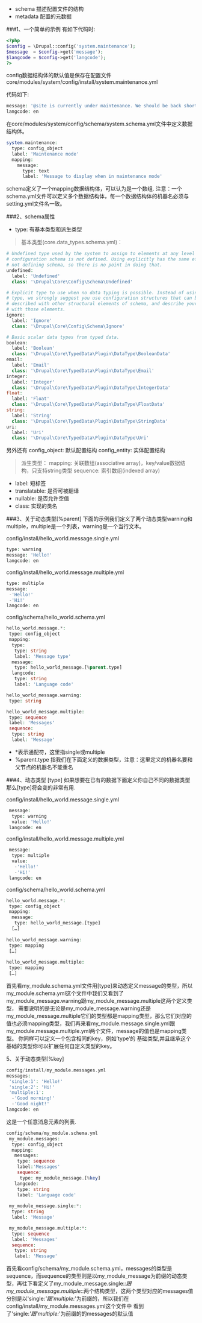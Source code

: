 * schema 描述配置文件的结构
* metadata 配置的元数据

###1、一个简单的示例
有如下代码时:
```php
<?php
$config = \Drupal::config('system.maintenance');
$message  = $config->get('message');
$langcode = $config->get('langcode');
?>
```
config数据结构体的默认值是保存在配置文件core/modules/system/config/install/system.maintenance.yml 

代码如下:
```php
message: '@site is currently under maintenance. We should be back shortly. Thank you for your patience.'
langcode: en
```

在core/modules/system/config/schema/system.schema.yml文件中定义数据结构体。
```php
system.maintenance:
  type: config_object
  label: 'Maintenance mode'
  mapping:
    message:
      type: text
      label: 'Message to display when in maintenance mode'
```

schema定义了一个mapping数据结构体，可以认为是一个数组.
注意：一个schema.yml文件可以定义多个数据结构体，每一个数据结构体的机器名必须与setting.yml文件名一致。

###2、schema属性
* type: 有基本类型和派生类型

> 基本类型(core.data_types.schema.yml)：
```php
# Undefined type used by the system to assign to elements at any level where
# configuration schema is not defined. Using explicitly has the same effect as
# not defining schema, so there is no point in doing that.
undefined:
  label: 'Undefined'
  class: '\Drupal\Core\Config\Schema\Undefined'

# Explicit type to use when no data typing is possible. Instead of using this
# type, we strongly suggest you use configuration structures that can be
# described with other structural elements of schema, and describe your schema
# with those elements.
ignore:
  label: 'Ignore'
  class: '\Drupal\Core\Config\Schema\Ignore'

# Basic scalar data types from typed data.
boolean:
  label: 'Boolean'
  class: '\Drupal\Core\TypedData\Plugin\DataType\BooleanData'
email:
  label: 'Email'
  class: '\Drupal\Core\TypedData\Plugin\DataType\Email'
integer:
  label: 'Integer'
  class: '\Drupal\Core\TypedData\Plugin\DataType\IntegerData'
float:
  label: 'Float'
  class: '\Drupal\Core\TypedData\Plugin\DataType\FloatData'
string:
  label: 'String'
  class: '\Drupal\Core\TypedData\Plugin\DataType\StringData'
uri:
  label: 'Uri'
  class: '\Drupal\Core\TypedData\Plugin\DataType\Uri'
```

另外还有
config_object: 默认配置结构
config_entity: 实体配置结构

> 派生类型：
mapping: 关联数组(associative array)，key/value数据结构，只支持string类型
sequence: 索引数组(indexed array)

* label: 短标签
* translatable: 是否可被翻译
* nullable: 是否允许空值
* class: 实现的类名

###3、关于动态类型[%parent]
下面的示例我们定义了两个动态类型warning和multiple，multiple是一个列表，warning是一个当行文本。

config/install/hello_world.message.single.yml
```php
type: warning
message: 'Hello!'
langcode: en
```

config/install/hello_world.message.multiple.yml
```php
type: multiple
message:
 -'Hello!'
 -'Hi!' 
langcode: en
```

config/schema/hello_world.schema.yml
```php
hello_world.message.*:
 type: config_object 
 mapping:
  type:
   type: string
   label: 'Message type'
  message:
   type: hello_world_message.[%parent.type]
  langcode:	
   type: string
   label: 'Language code'

hello_world_message.warning:
 type: string

hello_world_message.multiple:
 type: sequence
 label: 'Messages'
 sequence:
  type: string
  label: 'Message'
```
* *表示通配符，这里指single或multiple
* %parent.type 指我们在下面定义的数据类型，注意：这里定义的机器名要和父节点的机器名不能重名

###4、动态类型 [type]
如果想要在已有的数据下面定义你自己不同的数据类型 那么[type]将会变的非常有用.

config/install/hello_world.message.single.yml
```php
 message: 
  type: warning
  value: 'Hello!'
 langcode: en
```
 
config/install/hello_world.message.multiple.yml
```php
 message:
  type: multiple 
  value:
   -'Hello!'
   -'Hi!'
 langcode: en
```
config/schema/hello_world.schema.yml
```php
hello_world.message.*:
 type: config_object
 mapping:
  message:
   type: hello_world_message.[type]
  […]
  
hello_world_message.warning:
 type: mapping
 […]
 
hello_world_message.multiple:
 type: mapping
 […]
```

首先看my_module.schema.yml文件用[type]来动态定义message的类型，所以my_module.schema.yml这个文件中我们又看到了my_module_message.warning跟my_module_message.multiple这两个定义类型，
需要说明的是无论是my_module_message.warning还是my_module_message.multiple它们的类型都是mapping类型，那么它们对应的值也必须mapping类型，我们再来看my_module.message.single.yml跟
my_module.message.multiple.yml两个文件，message的值也是mapping类型。
你同样可以定义一个包含相同的key，例如’type’的 基础类型,并且继承这个基础的类型你可以扩展任何自定义类型的key。

5、关于动态类型[%key]

```php
config/install/my_module.messages.yml
messages: 
 'single:1': 'Hello!'
 'single:2': 'Hi!'
 'multiple:1':
  -'Good morning!'
  -'Good night!'
langcode: en
```

这是一个任意消息元素的列表.
```php
config/schema/my_module.schema.yml
 my_module.messages:
  type: config_object
  mapping:		
   messages:
    type: sequence
    label:'Messages'				
    sequence:				
     type: my_module_message.[%key] 
   langcode:
    type: string
    label: 'Language code'
 
 my_module_message.single:*:
  type: string
  label: 'Message'

 my_module_message.multiple:*:
  type: sequence
  label: 'Messages'
  sequence:
   type: string
   label: 'Message'	
```

首先看config/schema/my_module.schema.yml，messages的类型是sequence，而sequence的类型则是以my_module_message为前缀的动态类型，再往下看定义了my_module_message.single:*:跟 
my_module_message.multiple:*:两个结构类型，这两个类型对应的messages值分别是以'single:*'跟'multiple:*'为前缀的，所以我们在config/install/my_module.messages.yml这个文件中
看到了'single:*'跟'multiple:*'为前缀的的messages的默认值